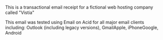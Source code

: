 This is a transactional email receipt for a fictional web hosting company called "Vistia"

This email was tested using Email on Acid for all major email clients including: Outlook (including legacy versions), GmailApple, iPhoneGoogle, Android
